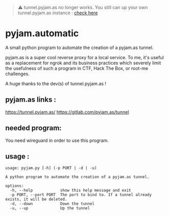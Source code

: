 > :warning: tunnel.pyjam.as no longer works. You still can up your own tunnel.pyjam.as instance : [check here](https://gitlab.com/pyjam.as/tunnel)

# pyjam.automatic
A small python program to automate the creation of a pyjam.as tunnel.

pyjam.as is a super cool reverse proxy for a local service. To me, it's useful as a replacement for ngrok and its business practices which severely limit the usefulness of such a program in CTF, Hack The Box, or root-me challenges.

A huge thanks to the dev(s) of tunnel.pyjam.as !

## pyjam.as links :
https://tunnel.pyjam.as/
https://gitlab.com/pyjam.as/tunnel


## needed program:
You need wireguard in order to use this program.

## usage :

```
usage: pyjam.py [-h] (-p PORT | -d | -u)

A python program to automate the creation of a pyjam.as tunnel.

options:
  -h, --help            show this help message and exit
  -p PORT, --port PORT  The port to bind to. If a tunnel already exists, it will be deleted.
  -d, --down            Down the tunnel
  -u, --up              Up the tunnel
```
